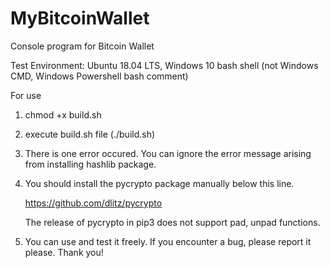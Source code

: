 # MyBitcoinWallet
Console program for Bitcoin Wallet

Test Environment: Ubuntu 18.04 LTS, Windows 10 bash shell (not Windows CMD, Windows Powershell bash comment)

For use

1. chmod +x build.sh

2. execute build.sh file (./build.sh)

3. There is one error occured. You can ignore the error message arising from installing hashlib package.

4. You should install the pycrypto package manually below this line.

      https://github.com/dlitz/pycrypto
  
    The release of pycrypto in pip3 does not support pad, unpad functions.

5. You can use and test it freely. If you encounter a bug, please report it please. Thank you!
